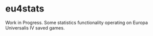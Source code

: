 # eu4stats
Work in Progress. Some statistics functionality operating on Europa Universalis IV saved games.
